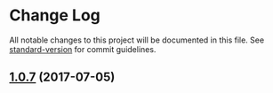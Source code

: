 # Change Log

All notable changes to this project will be documented in this file. See [standard-version](https://github.com/conventional-changelog/standard-version) for commit guidelines.

<a name="1.0.7"></a>
## [1.0.7](https://github.com/BurtHarris/gulp-first/compare/v1.0.6...v1.0.7) (2017-07-05)
